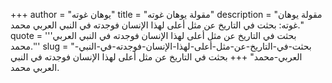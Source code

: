 +++
author = "يوهان غوته"
title = "مقولة يوهان غوته"
description = "مقولة يوهان غوته: بحثت في التاريخ عن مثل أعلى لهذا الإنسان فوجدته في النبي العربي محمد."
quote = '''بحثت في التاريخ عن مثل أعلى لهذا الإنسان فوجدته في النبي العربي محمد.'''
slug = "بحثت-في-التاريخ-عن-مثل-أعلى-لهذا-الإنسان-فوجدته-في-النبي-العربي-محمد"
+++
بحثت في التاريخ عن مثل أعلى لهذا الإنسان فوجدته في النبي العربي محمد.
